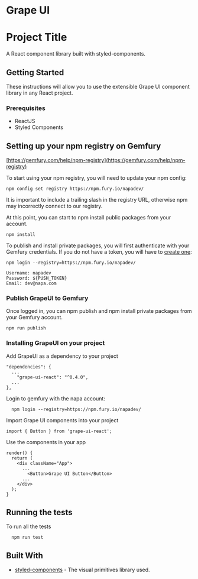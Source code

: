 # Grape UI

# Project Title
A React component library built with styled-components.

## Getting Started
These instructions will allow you to use the extensible Grape UI component library in any React project.

### Prerequisites
- ReactJS
- Styled Components



## Setting up your npm registry on Gemfury

[https://gemfury.com/help/npm-registry](https://gemfury.com/help/npm-registry)

To start using your npm registry, you will need to update your npm config:

```
npm config set registry https://npm.fury.io/napadev/
```

It is important to include a trailing slash in the registry URL, otherwise npm may incorrectly connect to our registry.

At this point, you can start to npm install public packages from your account.

```
npm install
```

To publish and install private packages, you will first authenticate with your Gemfury credentials. If you do not have a token, you will have to [create one](https://manage.fury.io/manage/napadev/tokens/push):

```
npm login --registry=https://npm.fury.io/napadev/

Username: napadev
Password: ${PUSH_TOKEN}
Email: dev@napa.com
```

### Publish GrapeUI to Gemfury

Once logged in, you can npm publish and npm install private packages from your Gemfury account.

```
npm run publish
```

### Installing GrapeUI on your project
Add GrapeUI as a dependency to your project

```
"dependencies": {
  ...
    "grape-ui-react": "^0.4.0",
  ...
},
```
Login to gemfury with the napa account:
```
  npm login --registry=https://npm.fury.io/napadev/
```

Import Grape UI components into your project

```
import { Button } from 'grape-ui-react';
```

Use the components in your app

```
render() {
  return (
    <div className="App">
      ...
        <Button>Grape UI Button</Button>
      ...
    </div>
  );
}
```

## Running the tests
To run all the tests
```
  npm run test
```

## Built With
* [styled-components](https://github.com/styled-components/styled-components) - The visual primitives library used.

